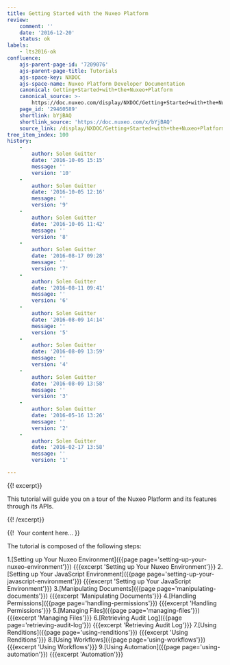 ```yaml
---
title: Getting Started with the Nuxeo Platform
review:
    comment: ''
    date: '2016-12-20'
    status: ok
labels:
    - lts2016-ok
confluence:
    ajs-parent-page-id: '7209076'
    ajs-parent-page-title: Tutorials
    ajs-space-key: NXDOC
    ajs-space-name: Nuxeo Platform Developer Documentation
    canonical: Getting+Started+with+the+Nuxeo+Platform
    canonical_source: >-
        https://doc.nuxeo.com/display/NXDOC/Getting+Started+with+the+Nuxeo+Platform
    page_id: '29460589'
    shortlink: bYjBAQ
    shortlink_source: 'https://doc.nuxeo.com/x/bYjBAQ'
    source_link: /display/NXDOC/Getting+Started+with+the+Nuxeo+Platform
tree_item_index: 100
history:
    -
        author: Solen Guitter
        date: '2016-10-05 15:15'
        message: ''
        version: '10'
    -
        author: Solen Guitter
        date: '2016-10-05 12:16'
        message: ''
        version: '9'
    -
        author: Solen Guitter
        date: '2016-10-05 11:42'
        message: ''
        version: '8'
    -
        author: Solen Guitter
        date: '2016-08-17 09:28'
        message: ''
        version: '7'
    -
        author: Solen Guitter
        date: '2016-08-11 09:41'
        message: ''
        version: '6'
    -
        author: Solen Guitter
        date: '2016-08-09 14:14'
        message: ''
        version: '5'
    -
        author: Solen Guitter
        date: '2016-08-09 13:59'
        message: ''
        version: '4'
    -
        author: Solen Guitter
        date: '2016-08-09 13:58'
        message: ''
        version: '3'
    -
        author: Solen Guitter
        date: '2016-05-16 13:26'
        message: ''
        version: '2'
    -
        author: Solen Guitter
        date: '2016-02-17 13:58'
        message: ''
        version: '1'

---
```

{{! excerpt}}

This tutorial will guide you on a tour of the Nuxeo Platform and its features through its APIs.

{{! /excerpt}}

{{! &nbsp;Your content here... }}

The tutorial is composed of the following steps:

1.[Setting up Your Nuxeo Environment]({{page page='setting-up-your-nuxeo-environment'}})
    {{{excerpt 'Setting up Your Nuxeo Environment'}}}
2.[Setting up Your JavaScript Environment]({{page page='setting-up-your-javascript-environment'}})
    {{{excerpt 'Setting up Your JavaScript Environment'}}}
3.[Manipulating Documents]({{page page='manipulating-documents'}})
    {{{excerpt 'Manipulating Documents'}}}
4.[Handling Permissions]({{page page='handling-permissions'}})
    {{{excerpt 'Handling Permissions'}}}
5.[Managing Files]({{page page='managing-files'}})
    {{{excerpt 'Managing Files'}}}
6.[Retrieving Audit Log]({{page page='retrieving-audit-log'}})
    {{{excerpt 'Retrieving Audit Log'}}}
7.[Using Renditions]({{page page='using-renditions'}})
    {{{excerpt 'Using Renditions'}}}
8.[Using Workflows]({{page page='using-workflows'}})
    {{{excerpt 'Using Workflows'}}}
9.[Using Automation]({{page page='using-automation'}})
    {{{excerpt 'Automation'}}}
